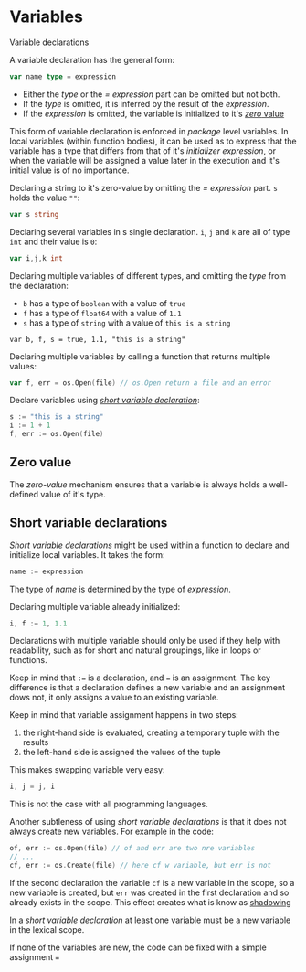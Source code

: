 # Variables

Variable declarations

A variable declaration has the general form:
```go
var name type = expression
```

- Either the _type_ or the _= expression_ part can be omitted but not both.
- If the _type_ is omitted, it is inferred by the result of the _expression_.
- If the _expression_ is omitted, the variable is initialized to it's [_zero_ value](#zero-value)

This form of variable declaration is enforced in _package_ level variables.
In local variables (within function bodies), it can be used as to express that the variable has a type that differs from that of it's _initializer expression_, or when the variable will be assigned a value later in the execution and it's initial value is of no importance.

Declaring a string to it's zero-value by omitting the _= expression_ part. `s` holds the value `""`:
``` go
var s string
```

Declaring several variables in s single declaration. `i`, `j` and `k` are all of type `int` and their value is `0`:
```go
var i,j,k int
```

Declaring multiple variables of different types, and omitting the _type_ from the declaration:
- `b` has a type of `boolean` with a value of `true`
- `f` has a type of `float64` with a value of `1.1`
- `s` has a type of `string` with a value of `this is a string`
```
var b, f, s = true, 1.1, "this is a string"
```

Declaring multiple variables by calling a function that returns multiple values:
```go
var f, err = os.Open(file) // os.Open return a file and an error
```

Declare variables using [_short variable declaration_](#short-variable-declarations):
```go
s := "this is a string"
i := 1 + 1
f, err := os.Open(file)
```

## Zero value
The _zero-value_ mechanism ensures that a variable is always holds a well-defined value of it's type.

## Short variable declarations
_Short variable declarations_ might be used within a function to declare and initialize local variables.
It takes the form:
```go
name := expression
```
The type of _name_ is determined by the type of _expression_.

Declaring multiple variable already initialized:
```go
i, f := 1, 1.1
```

Declarations with multiple variable should only be used if they help with readability, such as for short and natural groupings, like in loops or functions.

Keep in mind that `:=` is a declaration, and `=` is an assignment. The key difference is that a declaration defines a new variable and an assignment dows not, it only assigns a value to an existing variable.

Keep in mind that variable assignment happens in two steps:
1. the right-hand side is evaluated, creating a temporary tuple with the results
2. the left-hand side is assigned the values of the tuple

This makes swapping variable very easy:
```go
i, j = j, i
```
This is not the case with all programming languages.

Another subtleness of using _short variable declarations_ is that it does not always create new variables. For example in the code:
```go
of, err := os.Open(file) // of and err are two nre variables
// ...
cf, err := os.Create(file) // here cf w variable, but err is not
```

If the second declaration the variable `cf` is a new variable in the scope, so a new variable is created, but `err` was created in the first declaration and so already exists in the scope.
This effect creates what is know as [shadowing](#TODO)

In a _short variable declaration_ at least one variable must be a new variable in the lexical scope.

If none of the variables are new, the code can be fixed with a simple assignment `=`